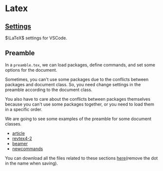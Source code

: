 # Latex

## [Settings](./settings.md)

$\LaTeX$ settings for VSCode.

## Preamble

In a `preamble.tex`, we can load packages, define commands, and set some options for the document.

Sometimes, you can't use some packages due to the conflicts between packages and document class. So, you need change settings in the preamble according to the document class.

You also have to care about the conflicts between packages themselves because you can't use some packages together, or you need to load them in a specific order.

We are going to see some examples of the preamble for some document classes.

- [article](./article.md)
- [revtex4-2](./revtex4-2.md)
- [beamer](./beamer.md)
- [newcommands](./newcommands.md)

You can download all the files related to these sections [here](https://github.com/kkensuke/setting/tree/main/.home)(remove the dot in the name when saving).